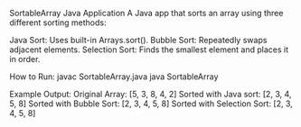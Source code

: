 SortableArray Java Application
A Java app that sorts an array using three different sorting methods:

Java Sort: Uses built-in Arrays.sort().
Bubble Sort: Repeatedly swaps adjacent elements.
Selection Sort: Finds the smallest element and places it in order.

How to Run:
javac SortableArray.java
java SortableArray

Example Output:
Original Array: [5, 3, 8, 4, 2]
Sorted with Java sort: [2, 3, 4, 5, 8]
Sorted with Bubble Sort: [2, 3, 4, 5, 8]
Sorted with Selection Sort: [2, 3, 4, 5, 8]
